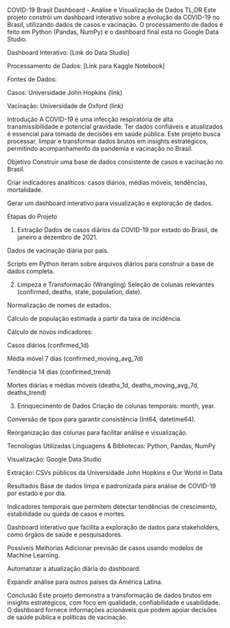 COVID-19 Brasil Dashboard - Análise e Visualização de Dados
TL;DR
Este projeto constrói um dashboard interativo sobre a evolução da COVID-19 no Brasil, utilizando dados de casos e vacinação. O processamento de dados é feito em Python (Pandas, NumPy) e o dashboard final está no Google Data Studio.

Dashboard Interativo: [Link do Data Studio]

Processamento de Dados: [Link para Kaggle Notebook]

Fontes de Dados:

Casos: Universidade John Hopkins (link)

Vacinação: Universidade de Oxford (link)

Introdução
A COVID-19 é uma infecção respiratória de alta transmissibilidade e potencial gravidade. Ter dados confiáveis e atualizados é essencial para tomada de decisões em saúde pública. Este projeto busca processar, limpar e transformar dados brutos em insights estratégicos, permitindo acompanhamento da pandemia e vacinação no Brasil.

Objetivo
Construir uma base de dados consistente de casos e vacinação no Brasil.

Criar indicadores analíticos: casos diários, médias móveis, tendências, mortalidade.

Gerar um dashboard interativo para visualização e exploração de dados.

Etapas do Projeto
1. Extração
Dados de casos diários da COVID-19 por estado do Brasil, de janeiro a dezembro de 2021.

Dados de vacinação diária por país.

Scripts em Python iteram sobre arquivos diários para construir a base de dados completa.

2. Limpeza e Transformação (Wrangling)
Seleção de colunas relevantes (confirmed, deaths, state, population, date).

Normalização de nomes de estados.

Cálculo de população estimada a partir da taxa de incidência.

Cálculo de novos indicadores:

Casos diários (confirmed_1d)

Média móvel 7 dias (confirmed_moving_avg_7d)

Tendência 14 dias (confirmed_trend)

Mortes diárias e médias móveis (deaths_1d, deaths_moving_avg_7d, deaths_trend)

3. Enriquecimento de Dados
Criação de colunas temporais: month, year.

Conversão de tipos para garantir consistência (Int64, datetime64).

Reorganização das colunas para facilitar análise e visualização.

Tecnologias Utilizadas
Linguagens & Bibliotecas: Python, Pandas, NumPy

Visualização: Google Data Studio

Extração: CSVs públicos da Universidade John Hopkins e Our World in Data

Resultados
Base de dados limpa e padronizada para análise de COVID-19 por estado e por dia.

Indicadores temporais que permitem detectar tendências de crescimento, estabilidade ou queda de casos e mortes.

Dashboard interativo que facilita a exploração de dados para stakeholders, como órgãos de saúde e pesquisadores.

Possíveis Melhorias
Adicionar previsão de casos usando modelos de Machine Learning.

Automatizar a atualização diária do dashboard.

Expandir análise para outros países da América Latina.

Conclusão
Este projeto demonstra a transformação de dados brutos em insights estratégicos, com foco em qualidade, confiabilidade e usabilidade. O dashboard fornece informações acionáveis que podem apoiar decisões de saúde pública e políticas de vacinação.

